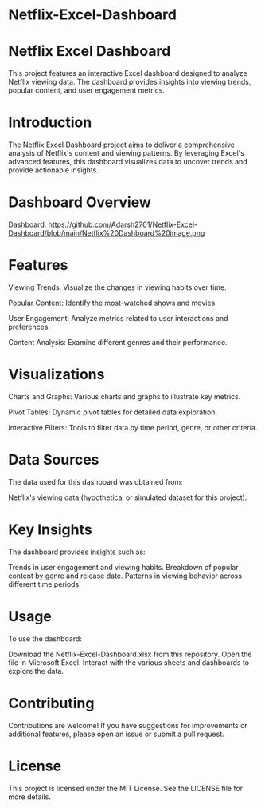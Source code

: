 # Netflix-Excel-Dashboard

# Netflix Excel Dashboard
This project features an interactive Excel dashboard designed to analyze Netflix viewing data. The dashboard provides insights into viewing trends, popular content, and user engagement metrics.

# Introduction
The Netflix Excel Dashboard project aims to deliver a comprehensive analysis of Netflix's content and viewing patterns. By leveraging Excel's advanced features, this dashboard visualizes data to uncover trends and provide actionable insights.

# Dashboard Overview
Dashboard: https://github.com/Adarsh2701/Netflix-Excel-Dashboard/blob/main/Netflix%20Dashboard%20image.png
# Features
Viewing Trends: Visualize the changes in viewing habits over time.

Popular Content: Identify the most-watched shows and movies.

User Engagement: Analyze metrics related to user interactions and preferences.

Content Analysis: Examine different genres and their performance.
# Visualizations
Charts and Graphs: Various charts and graphs to illustrate key metrics.

Pivot Tables: Dynamic pivot tables for detailed data exploration.

Interactive Filters: Tools to filter data by time period, genre, or other criteria.
# Data Sources
The data used for this dashboard was obtained from:

Netflix's viewing data (hypothetical or simulated dataset for this project).
# Key Insights
The dashboard provides insights such as:

Trends in user engagement and viewing habits.
Breakdown of popular content by genre and release date.
Patterns in viewing behavior across different time periods.
# Usage
To use the dashboard:

Download the Netflix-Excel-Dashboard.xlsx from this repository.
Open the file in Microsoft Excel.
Interact with the various sheets and dashboards to explore the data.

# Contributing
Contributions are welcome! If you have suggestions for improvements or additional features, please open an issue or submit a pull request.

# License
This project is licensed under the MIT License. See the LICENSE file for more details.
